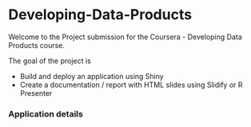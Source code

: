 # Developing-Data-Products
Welcome to the Project submission for the Coursera - Developing Data Products course.

The goal of the project is
- Build and deploy an application using Shiny
- Create a documentation / report with HTML slides using Slidify or R Presenter

### Application details
